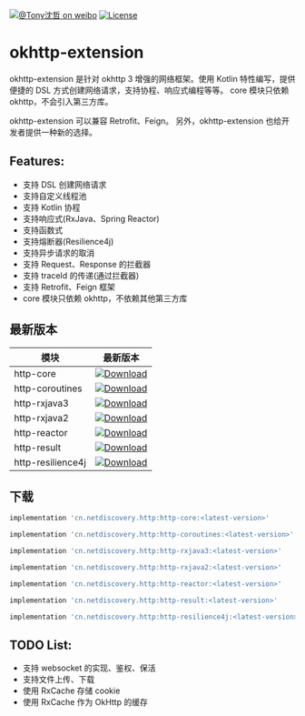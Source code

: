 [![@Tony沈哲 on weibo](https://img.shields.io/badge/weibo-%40Tony%E6%B2%88%E5%93%B2-blue.svg)](http://www.weibo.com/fengzhizi715)
[![License](https://img.shields.io/badge/license-Apache%202-lightgrey.svg)](https://www.apache.org/licenses/LICENSE-2.0.html)

# okhttp-extension

okhttp-extension 是针对 okhttp 3 增强的网络框架。使用 Kotlin 特性编写，提供便捷的 DSL 方式创建网络请求，支持协程、响应式编程等等。
core 模块只依赖 okhttp，不会引入第三方库。

okhttp-extension 可以兼容 Retrofit、Feign。 另外，okhttp-extension 也给开发者提供一种新的选择。 

## Features:

* 支持 DSL 创建网络请求
* 支持自定义线程池
* 支持 Kotlin 协程
* 支持响应式(RxJava、Spring Reactor) 
* 支持函数式
* 支持熔断器(Resilience4j)
* 支持异步请求的取消
* 支持 Request、Response 的拦截器
* 支持 traceId 的传递(通过拦截器)
* 支持 Retrofit、Feign 框架
* core 模块只依赖 okhttp，不依赖其他第三方库

## 最新版本

模块|最新版本
---|:-------------:
http-core|[ ![Download](https://api.bintray.com/packages/fengzhizi715/maven/http-core/images/download.svg) ](https://bintray.com/fengzhizi715/maven/http-core/_latestVersion)|
http-coroutines|[ ![Download](https://api.bintray.com/packages/fengzhizi715/maven/http-coroutines/images/download.svg) ](https://bintray.com/fengzhizi715/maven/http-coroutines/_latestVersion)|
http-rxjava3|[ ![Download](https://api.bintray.com/packages/fengzhizi715/maven/http-rxjava3/images/download.svg) ](https://bintray.com/fengzhizi715/maven/http-rxjava3/_latestVersion)|
http-rxjava2|[ ![Download](https://api.bintray.com/packages/fengzhizi715/maven/http-rxjava2/images/download.svg) ](https://bintray.com/fengzhizi715/maven/http-rxjava2/_latestVersion)|
http-reactor|[ ![Download](https://api.bintray.com/packages/fengzhizi715/maven/http-reactor/images/download.svg) ](https://bintray.com/fengzhizi715/maven/http-reactor/_latestVersion)|
http-result|[ ![Download](https://api.bintray.com/packages/fengzhizi715/maven/http-result/images/download.svg) ](https://bintray.com/fengzhizi715/maven/http-result/_latestVersion)|
http-resilience4j|[ ![Download](https://api.bintray.com/packages/fengzhizi715/maven/http-resilience4j/images/download.svg) ](https://bintray.com/fengzhizi715/maven/http-resilience4j/_latestVersion)|

## 下载

```groovy
implementation 'cn.netdiscovery.http:http-core:<latest-version>'
```

```groovy
implementation 'cn.netdiscovery.http:http-coroutines:<latest-version>'
```

```groovy
implementation 'cn.netdiscovery.http:http-rxjava3:<latest-version>'
```

```groovy
implementation 'cn.netdiscovery.http:http-rxjava2:<latest-version>'
```

```groovy
implementation 'cn.netdiscovery.http:http-reactor:<latest-version>'
```

```groovy
implementation 'cn.netdiscovery.http:http-result:<latest-version>'
```

```groovy
implementation 'cn.netdiscovery.http:http-resilience4j:<latest-version>'
```

## TODO List:

* 支持 websocket 的实现、鉴权、保活
* 支持文件上传、下载
* 使用 RxCache 存储 cookie
* 使用 RxCache 作为 OkHttp 的缓存